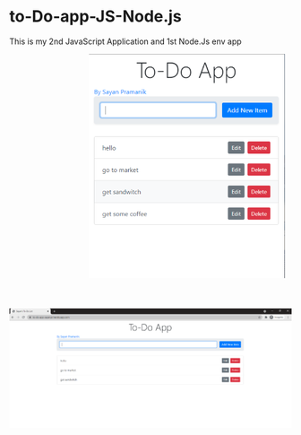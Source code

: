 # to-Do-app-JS-Node.js
This is my 2nd JavaScript Application and 1st Node.Js env app

&nbsp; &nbsp; &nbsp;&nbsp; &nbsp; &nbsp;&nbsp; &nbsp; &nbsp;&nbsp; &nbsp; &nbsp;&nbsp; &nbsp; &nbsp;&nbsp; &nbsp; &nbsp;&nbsp; &nbsp; &nbsp; <img src="https://raw.githubusercontent.com/sayanpr8175/to-Do-app-JS-Node.js/master/project_snip_2.PNG" width="350">  <br> <br> <br>
&nbsp; &nbsp; &nbsp;&nbsp; &nbsp; &nbsp; <img src="https://raw.githubusercontent.com/sayanpr8175/to-Do-app-JS-Node.js/master/project_snip_1.PNG" width="750"> 
